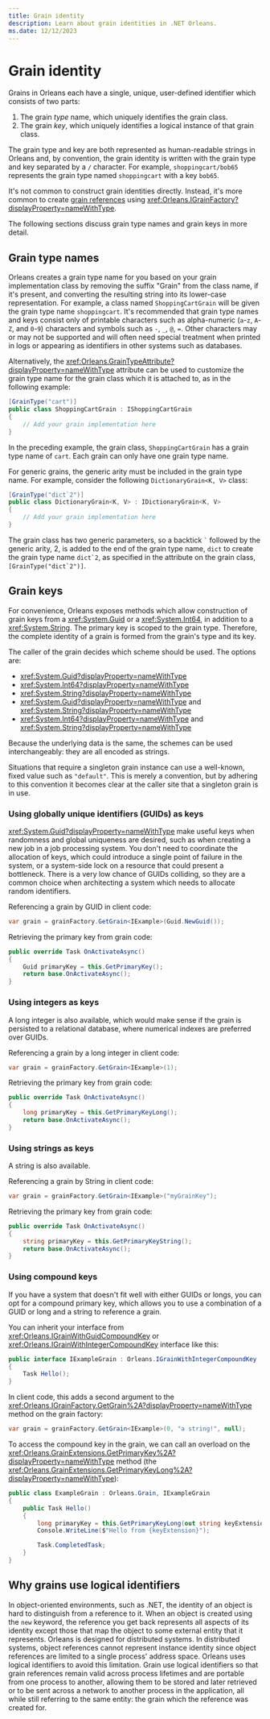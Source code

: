 ```yaml
---
title: Grain identity
description: Learn about grain identities in .NET Orleans.
ms.date: 12/12/2023
---
```


# Grain identity

Grains in Orleans each have a single, unique, user-defined identifier which consists of two parts:

1. The grain _type_ name, which uniquely identifies the grain class.
2. The grain _key_, which uniquely identifies a logical instance of that grain class.

The grain type and key are both represented as human-readable strings in Orleans and, by convention, the grain identity is written with the grain type and key separated by a `/` character. For example, `shoppingcart/bob65` represents the grain type named `shoppingcart` with a key `bob65`.

It's not common to construct grain identities directly. Instead, it's more common to create [grain references](./grain-references.md) using <xref:Orleans.IGrainFactory?displayProperty=nameWithType>.

The following sections discuss grain type names and grain keys in more detail.

## Grain type names

Orleans creates a grain type name for you based on your grain implementation class by removing the suffix "Grain" from the class name, if it's present, and converting the resulting string into its lower-case representation. For example, a class named `ShoppingCartGrain` will be given the grain type name `shoppingcart`. It's recommended that grain type names and keys consist only of printable characters such as alpha-numeric (`a`-`z`, `A`-`Z`, and `0`-`9`) characters and symbols such as `-`, `_`, `@`, `=`. Other characters may or may not be supported and will often need special treatment when printed in logs or appearing as identifiers in other systems such as databases.

Alternatively, the <xref:Orleans.GrainTypeAttribute?displayProperty=nameWithType> attribute can be used to customize the grain type name for the grain class which it is attached to, as in the following example:

```csharp
[GrainType("cart")]
public class ShoppingCartGrain : IShoppingCartGrain
{
    // Add your grain implementation here
}
```

In the preceding example, the grain class, `ShoppingCartGrain` has a grain type name of `cart`. Each grain can only have one grain type name.

For generic grains, the generic arity must be included in the grain type name. For example, consider the following `DictionaryGrain<K, V>` class:

```csharp
[GrainType("dict`2")]
public class DictionaryGrain<K, V> : IDictionaryGrain<K, V>
{
    // Add your grain implementation here
}
```

The grain class has two generic parameters, so a backtick `` ` `` followed by the generic arity, 2, is added to the end of the grain type name, `dict` to create the grain type name ``dict`2``, as specified in the attribute on the grain class, ``[GrainType("dict`2")]``.

## Grain keys

For convenience, Orleans exposes methods which allow construction of grain keys from a <xref:System.Guid> or a <xref:System.Int64>, in addition to a <xref:System.String>.
The primary key is scoped to the grain type.
Therefore, the complete identity of a grain is formed from the grain's type and its key.

The caller of the grain decides which scheme should be used. The options are:

* <xref:System.Guid?displayProperty=nameWithType>
* <xref:System.Int64?displayProperty=nameWithType>
* <xref:System.String?displayProperty=nameWithType>
* <xref:System.Guid?displayProperty=nameWithType> and <xref:System.String?displayProperty=nameWithType>
* <xref:System.Int64?displayProperty=nameWithType> and <xref:System.String?displayProperty=nameWithType>

Because the underlying data is the same, the schemes can be used interchangeably: they are all encoded as strings.

Situations that require a singleton grain instance can use a well-known, fixed value such as `"default"`. This is merely a convention, but by adhering to this convention it becomes clear at the caller site that a singleton grain is in use.

### Using globally unique identifiers (GUIDs) as keys

<xref:System.Guid?displayProperty=nameWithType> make useful keys when randomness and global uniqueness are desired, such as when creating a new job in a job processing system. You don't need to coordinate the allocation of keys, which could introduce a single point of failure in the system, or a system-side lock on a resource that could present a bottleneck. There is a very low chance of GUIDs colliding, so they are a common choice when architecting a system which needs to allocate random identifiers.

Referencing a grain by GUID in client code:

```csharp
var grain = grainFactory.GetGrain<IExample>(Guid.NewGuid());
```

Retrieving the primary key from grain code:

```csharp
public override Task OnActivateAsync()
{
    Guid primaryKey = this.GetPrimaryKey();
    return base.OnActivateAsync();
}
```

### Using integers as keys

A long integer is also available, which would make sense if the grain is persisted to a relational database, where numerical indexes are preferred over GUIDs.

Referencing a grain by a long integer in client code:

```csharp
var grain = grainFactory.GetGrain<IExample>(1);
```

Retrieving the primary key from grain code:

```csharp
public override Task OnActivateAsync()
{
    long primaryKey = this.GetPrimaryKeyLong();
    return base.OnActivateAsync();
}
```

### Using strings as keys

A string is also available.

Referencing a grain by String in client code:

```csharp
var grain = grainFactory.GetGrain<IExample>("myGrainKey");
```

Retrieving the primary key from grain code:

```csharp
public override Task OnActivateAsync()
{
    string primaryKey = this.GetPrimaryKeyString();
    return base.OnActivateAsync();
}
```

### Using compound keys

If you have a system that doesn't fit well with either GUIDs or longs, you can opt for a compound primary key, which allows you to use a combination of a GUID or long and a string to reference a grain.

You can inherit your interface from <xref:Orleans.IGrainWithGuidCompoundKey> or <xref:Orleans.IGrainWithIntegerCompoundKey> interface like this:

```csharp
public interface IExampleGrain : Orleans.IGrainWithIntegerCompoundKey
{
    Task Hello();
}
```

In client code, this adds a second argument to the <xref:Orleans.IGrainFactory.GetGrain%2A?displayProperty=nameWithType> method on the grain factory:

```csharp
var grain = grainFactory.GetGrain<IExample>(0, "a string!", null);
```

To access the compound key in the grain, we can call an overload on the <xref:Orleans.GrainExtensions.GetPrimaryKey%2A?displayProperty=nameWithType> method (the <xref:Orleans.GrainExtensions.GetPrimaryKeyLong%2A?displayProperty=nameWithType>):

```csharp
public class ExampleGrain : Orleans.Grain, IExampleGrain
{
    public Task Hello()
    {
        long primaryKey = this.GetPrimaryKeyLong(out string keyExtension);
        Console.WriteLine($"Hello from {keyExtension}");

        Task.CompletedTask;
    }
}
```

## Why grains use logical identifiers

In object-oriented environments, such as .NET, the identity of an object is hard to distinguish from a reference to it. When an object is created using the `new` keyword, the reference you get back represents all aspects of its identity except those that map the object to some external entity that it represents. Orleans is designed for distributed systems. In distributed systems, object references cannot represent instance identity since object references are limited to a single process' address space. Orleans uses logical identifiers to avoid this limitation. Grain use logical identifiers so that grain references remain valid across process lifetimes and are portable from one process to another, allowing them to be stored and later retrieved or to be sent across a network to another process in the application, all while still referring to the same entity: the grain which the reference was created for.
